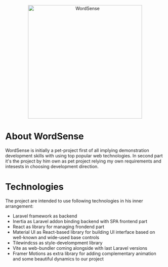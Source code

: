 <p align="center">
    <picture>
      <source width="360" media="(prefers-color-scheme: dark)" srcset="https://github.com/miraxsage/wordsense/assets/98733648/538b5d06-e5af-4c16-8ceb-be2b291f0e10">
      <source width="360" media="(prefers-color-scheme: light)" srcset="https://github.com/miraxsage/wordsense/assets/98733648/f9b00737-ec1c-4aae-8cf5-136289ce62e8">
      <img width="360" alt="WordSense" src="https://github.com/miraxsage/wordsense/assets/98733648/72b811ca-6c46-45af-b424-8ecbb294b38c">
    </picture>
</p>

# About WordSense
WordSense is initially a pet-project first of all implying demonstration development skills with using top popular web technologies.
In second part it's the project by him own as pet project relying my own requirements and intesests in choosing development direction.
# Technologies
The project are intended to use following technologies in his inner arrangement:
- Laravel framework as backend
- Inertia as Laravel addon binding backend with SPA frontend part
- React as library for managing frondend part
- Material UI as React-based library for building UI interface based on well-known and wide-used base controls
- Tilewindcss as style-develompment library
- Vite as web-bundler coming alongside with last Laravel versions
- Framer Motions as extra library for adding complementary animation and some beautiful dynamics to our project


